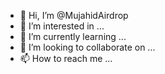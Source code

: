 - 👋 Hi, I’m @MujahidAirdrop
- 👀 I’m interested in ...
- 🌱 I’m currently learning ...
- 💞️ I’m looking to collaborate on ...
- 📫 How to reach me ...

<!---
MujahidAirdrop/MujahidAirdrop is a ✨ special ✨ repository because its `README.md` (this file) appears on your GitHub profile.
You can click the Preview link to take a look at your changes.
--->
